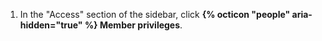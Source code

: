 1. In the "Access" section of the sidebar, click **{% octicon "people" aria-hidden="true" %} Member privileges**.
